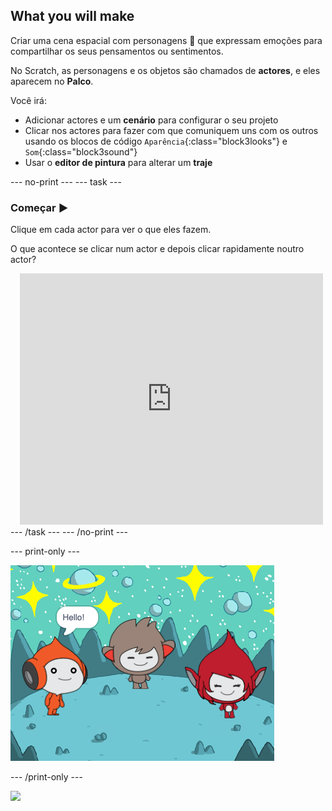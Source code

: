 ## What you will make

Criar uma cena espacial com personagens 👾 que expressam emoções para compartilhar os seus pensamentos ou sentimentos.

No Scratch, as personagens e os objetos são chamados de **actores**, e eles aparecem no **Palco**.

Você irá:
+ Adicionar actores e um **cenário** para configurar o seu projeto
+ Clicar nos actores para fazer com que comuniquem uns com os outros usando os blocos de código `Aparência`{:class="block3looks"} e `Som`{:class="block3sound"}
+ Usar o **editor de pintura** para alterar um **traje**

--- no-print --- --- task ---
### Começar ▶️
<div style="display: flex; flex-wrap: wrap">
<div style="flex-basis: 175px; flex-grow: 1">  
Clique em cada actor para ver o que eles fazem. 

O que acontece se clicar num actor e depois clicar rapidamente noutro actor?
</div>
<div class="scratch-preview" style="margin-left: 15px;">
  <iframe allowtransparency="true" width="485" height="402" src="https://scratch.mit.edu/projects/embed/485673032/?autostart=false" frameborder="0"></iframe>
</div>
</div>
--- /task --- --- /no-print ---

--- print-only ---

![O projecto completo.](images/showcase_static.png)

--- /print-only ---

![](https://code.org/api/hour/begin_raspi_space.png)

